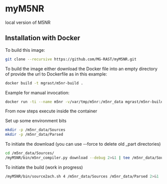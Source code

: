 myM5NR
======

local version of M5NR


## Installation with Docker ##

To build this image:


```bash
git clone --recursive https://github.com/MG-RAST/myM5NR.git
```

To build the image either download the Docker file into an empty directory of provide the url to Dockerfile as in this example:

```bash
docker build -t mgrast/m5nr-build .
```

Example for manual invocation:
```bash
docker run -ti --name m5nr -v/var/tmp/m5nr:/m5nr_data mgrast/m5nr-build
```

From now steps execute inside the container

Set up some environment bits
```bash
mkdir -p /m5nr_data/Sources
mkdir -p /m5nr_data/Parsed
```

To initiate the download (you can use --force to delete old _part directories)
```bash
cd /m5nr_data/Sources/
/myM5NR/bin/m5nr_compiler.py download --debug 2>&1 | tee /m5nr_data/Sources/logfile.txt
```

To initiate the build (work in progress)
```bash
/myM5NR/bin/source2ach.sh 4 /m5nr_data/Sources /m5nr_data/Parsed 2>&1 | tee /m5nr_data/Parsed/logfile.txt
```
